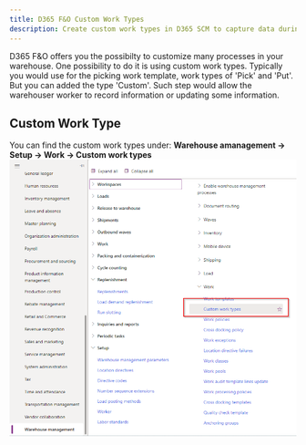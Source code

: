 ```yaml
---
title: D365 F&O Custom Work Types
description: Create custom work types in D365 SCM to capture data during picking or make updates to data.
---
```


D365 F&O offers you the possibilty to customize many processes in your warehouse. One possibility to do it is using custom work types. Typically you would use for the picking work template, work types of 'Pick' and 'Put'. But you can added the type 'Custom'. Such step would allow the warehouser worker to record information or updating some information.

## Custom Work Type

You can find the custom work types under: **Warehouse amanagement -> Setup -> Work -> Custom work types**
![Menu D365 Custom Work Types](/assets/img/MenuCustomWorkTypes.png)
